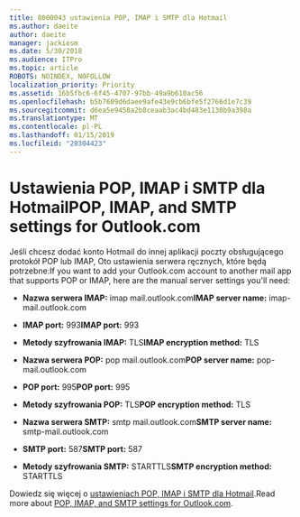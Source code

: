 ```yaml
---
title: 8000043 ustawienia POP, IMAP i SMTP dla Hotmail
ms.author: daeite
author: daeite
manager: jackiesm
ms.date: 5/30/2018
ms.audience: ITPro
ms.topic: article
ROBOTS: NOINDEX, NOFOLLOW
localization_priority: Priority
ms.assetid: 16b5fbc6-6f45-4707-97bb-49a9b610ac56
ms.openlocfilehash: b5b7609d6daee9afe43e9cb6bfe5f2766d1e7c39
ms.sourcegitcommit: d6ea5e9458a2b8ceaab3ac4bd483e1130b9a398a
ms.translationtype: MT
ms.contentlocale: pl-PL
ms.lasthandoff: 01/15/2019
ms.locfileid: "28304423"
---
```

# <a name="pop-imap-and-smtp-settings-for-outlookcom"></a><span data-ttu-id="23dde-102">Ustawienia POP, IMAP i SMTP dla Hotmail</span><span class="sxs-lookup"><span data-stu-id="23dde-102">POP, IMAP, and SMTP settings for Outlook.com</span></span>

<span data-ttu-id="23dde-103">Jeśli chcesz dodać konto Hotmail do innej aplikacji poczty obsługującego protokół POP lub IMAP, Oto ustawienia serwera ręcznych, które będą potrzebne:</span><span class="sxs-lookup"><span data-stu-id="23dde-103">If you want to add your Outlook.com account to another mail app that supports POP or IMAP, here are the manual server settings you'll need:</span></span>
  
- <span data-ttu-id="23dde-104">**Nazwa serwera IMAP:** imap mail.outlook.com</span><span class="sxs-lookup"><span data-stu-id="23dde-104">**IMAP server name:** imap-mail.outlook.com</span></span> 
    
- <span data-ttu-id="23dde-105">**IMAP port:** 993</span><span class="sxs-lookup"><span data-stu-id="23dde-105">**IMAP port:** 993</span></span> 
    
- <span data-ttu-id="23dde-106">**Metody szyfrowania IMAP:** TLS</span><span class="sxs-lookup"><span data-stu-id="23dde-106">**IMAP encryption method:** TLS</span></span> 
    
- <span data-ttu-id="23dde-107">**Nazwa serwera POP:** pop mail.outlook.com</span><span class="sxs-lookup"><span data-stu-id="23dde-107">**POP server name:** pop-mail.outlook.com</span></span> 
    
- <span data-ttu-id="23dde-108">**POP port:** 995</span><span class="sxs-lookup"><span data-stu-id="23dde-108">**POP port:** 995</span></span> 
    
- <span data-ttu-id="23dde-109">**Metody szyfrowania POP:** TLS</span><span class="sxs-lookup"><span data-stu-id="23dde-109">**POP encryption method:** TLS</span></span> 
    
- <span data-ttu-id="23dde-110">**Nazwa serwera SMTP:** smtp mail.outlook.com</span><span class="sxs-lookup"><span data-stu-id="23dde-110">**SMTP server name:** smtp-mail.outlook.com</span></span> 
    
- <span data-ttu-id="23dde-111">**SMTP port:** 587</span><span class="sxs-lookup"><span data-stu-id="23dde-111">**SMTP port:** 587</span></span> 
    
- <span data-ttu-id="23dde-112">**Metody szyfrowania SMTP:** STARTTLS</span><span class="sxs-lookup"><span data-stu-id="23dde-112">**SMTP encryption method:** STARTTLS</span></span> 
    
<span data-ttu-id="23dde-113">Dowiedz się więcej o [ustawieniach POP, IMAP i SMTP dla Hotmail](https://go.microsoft.com/fwlink/p/?linkid=2001402&amp;clcid=0x409).</span><span class="sxs-lookup"><span data-stu-id="23dde-113">Read more about [POP, IMAP, and SMTP settings for Outlook.com](https://go.microsoft.com/fwlink/p/?linkid=2001402&amp;clcid=0x409).</span></span>
  

